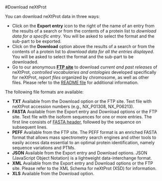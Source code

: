 #Download neXtProt

You can download neXtProt data in three ways:

-	Click on the **Export entry** icon to the right of the name of an entry from the results of a search or from the contents of a protein list to *download data for a specific entry*. You will be asked to select the format and the sub-part to be exported.
-	Click on the **Download** option above the results of a search or from the contents of a protein list to *download data for all the entries displayed*. You will be asked to select the format and the sub-part to be downloaded.
-	Go to our anonymous **[FTP site](ftp://ftp.nextprot.org/)** to download *current and past releases* of neXtProt, *controlled vocabularies and ontologies* developed specifically for neXtProt, *report files* organized by chromosome, as well as other files. Please refer to the [README file](ftp://ftp.nextprot.org/README) for additional information.

The following file formats are available:

-	**TXT** Available from the Download option or the FTP site. Text file with neXtProt accession numbers (e.g., NX_P01308, NX_P06213).
-	**FASTA** Available from the Export entry and Download options or the FTP site. Text file with the isoform sequences for one or more entries. The first line consists of [FASTA header](/help/fasta-header), followed by the sequence on subsequent lines.
-	**PEFF** Available from the FTP site. The PEFF format is an enriched FASTA format that allows mass spectrometry search engines and other tools to easily access data essential to an optimal protein identification, namely sequence variations and PTMs.
-	**JSON** Available from the Export entry and Download options. JSON (JavaScript Object Notation) is a lightweight data-interchange format.
-	**XML** Available from the Export entry and Download options or the FTP site. Please refer to the XML Schema for neXtProt (XSD) for information.
-	**XLS** Available from the Download option.
